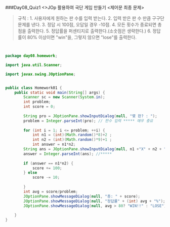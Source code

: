###Day08_Quiz1 
<>JOp 활용하여 국단 게임 만들기 <제어문 최종 문제>
>규칙 : 1. 사용자에게 원하는 판 수를 입력 받는다.
>       2. 입력 받은 판 수 만큼 구구단 문제를 낸다. 
>       3. 정답 시 100점, 오답일 경우 -10점. 
>       4. 모든 횟수가 종료되면 총점을 출력한다. 
>       5. 정답률을 퍼센티지로 출력한다.(소숫점은 생략한다.)
>       6. 정답률이 80% 이상이면 "win"을, 그렇지 않으면 "lose"를 출력한다.
```java


package day08.homework;

import java.util.Scanner;

import javax.swing.JOptionPane;


public class Homework01 {
	public static void main(String[] args) {
		Scanner sc = new Scanner(System.in);
		int problem;
		int score = 0;
				
		String pro = JOptionPane.showInputDialog(null, "몇 판? : ");
		problem = Integer.parseInt(pro); // 판수 입력 ***** 매우 중요 
		
		for (int i = 1; i <= problem; ++i) {
			int n1 = (int)(Math.random()*8)+2 ;
			int n2 = (int)(Math.random()*9)+1 ;
			int answer = n1*n2;
		String ans = JOptionPane.showInputDialog(null, n1 +"X" + n2 + "= ? ");
		answer = Integer.parseInt(ans); //*****
		
		if (answer == n1*n2) {
			score += 100;
		} else 
			score -= 10;
		
		}
		int avg = score/problem;
		JOptionPane.showMessageDialog(null, "총: " + score);
		JOptionPane.showMessageDialog(null, "정답률" + (int) avg + "%");
		JOptionPane.showMessageDialog(null, avg > 80? "WIN!!" : "LOSE");
		
	}
}

```
